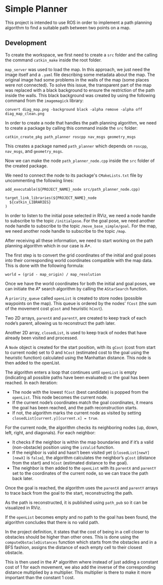 # Simple Planner

This project is intended to use ROS in order to implement a path planning algorithm to find a suitable path between two points on a map.

## Development

To create the workspace, we first need to create a `src` folder and the calling the command `catkin_make` inside the root folder.

`map_server` was used to load the map. In this approach, we just need the image itself and a `.yaml` file describing some metadata about the map. The original image had some problems in the walls of the map (some places were not connected). To solve this issue, the transparent part of the map was replaced with a black background to ensure the restriction of the path inside the walls. This black background was created by using the following command from the `imagemagick` library:

```
convert diag_map.png -background black -alpha remove -alpha off diag_map_clean.png
```

In order to create a node that handles the path planning algorithm, we need to create a package by calling this command inside the `src` folder:

```
catkin_create_pkg path_planner roscpp nav_msgs geometry_msgs
```

This creates a package named `path_planner` which depends on `roscpp`, `nav_msgs`, and `geometry_msgs`.

Now we can make the node `path_planner_node.cpp` inside the `src` folder of the created package.

We need to connect the node to its package's `CMakeLists.txt` file by uncommenting the following lines:

```
add_executable(${PROJECT_NAME}_node src/path_planner_node.cpp)
```
```
target_link_libraries(${PROJECT_NAME}_node
  ${catkin_LIBRARIES}
)
```
In order to listen to the initial pose selected in RViz, we need a node handle to subscribe to the topic `/initialpose`. For the goal pose, we need another node handle to subscribe to the topic `/move_base_simple/goal`. For the map, we need another node handle to subscribe to the topic `/map`.

After receiving all these information, we need to start working on the path planning algorithm which in our case is A*.

The first step is to convert the grid coordinates of the initial and goal poses into their corresponding world coordinates compatible with the map data. This is done with the following formula:

```
world = (grid - map_origin) / map_resolution
```

Once we have the world coordinates for both the initial and goal poses, we can initiate the A* search algorithm by calling the `AStarSearch` function.

A `priority_queue` called `openList` is created to store nodes (possible waypoints on the map). This queue is ordered by the nodes’ `fCost` (the sum of the movement cost `gCost` and heuristic `hCost`).

Two 2D arrays, `parentX` and `parentY`, are created to keep track of each node’s parent, allowing us to reconstruct the path later.

Another 2D array, `closedList`, is used to keep track of nodes that have already been visited and processed.
	
A `Node` object is created for the start position, with its `gCost` (cost from start to current node) set to 0 and `hCost` (estimated cost to the goal using the heuristic function) calculated using the Manhattan distance. This node is then added to the openList.

The algorithm enters a loop that continues until `openList` is empty (indicating all possible paths have been evaluated) or the goal has been reached. In each iteration:
* The node with the lowest `fCost` (best candidate) is popped from the `openList`. This node becomes the current node.
* If the current node’s coordinates match the goal coordinates, it means the goal has been reached, and the path reconstruction starts.
* If not, the algorithm marks the current node as visited by setting `closedList[current.y][current.x] = true`.

For the current node, the algorithm checks its neighboring nodes (up, down, left, right, and diagonals). For each neighbor:
* It checks if the neighbor is within the map boundaries and if it’s a valid (non-obstacle) position using the `isValid` function.
* If the neighbor is valid and hasn’t been visited yet (`closedList[newY][newX]` is `false`), the algorithm calculates the neighbor’s `gCost` (distance from the start) and `hCost` (estimated distance to the goal).
* The neighbor is then added to the `openList` with its `parentX` and `parentY` set to the coordinates of the current node, so we can trace the path back later.

Once the goal is reached, the algorithm uses the `parentX` and `parentY` arrays to trace back from the goal to the start, reconstructing the path.

As the path is reconstructed, it is published using `path_pub` so it can be visualized in RViz.

If the `openList` becomes empty and no path to the goal has been found, the algorithm concludes that there is no valid path.

In the project definition, it states that the cost of being in a cell closer to obstacles should be higher than other ones. This is done using the `computeObstacleDistances` function which starts from the obstacles and in a BFS fashion, assigns the distance of each empty cell to their closest obstacle.

This is then used in the A* algorithm where instead of just adding a constant cost of 1 for each movement, we also add the inverse of the corresponding distance multiplied by a multiplier. This multiplier is there to make it more important than the constant 1 cost.
